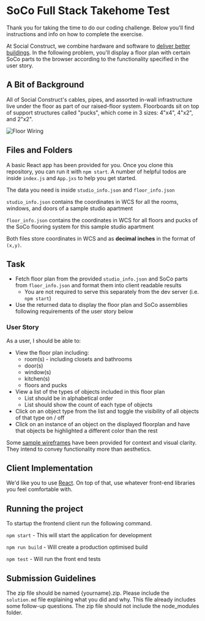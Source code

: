 # SoCo Full Stack Takehome Test

Thank you for taking the time to do our coding challenge. Below you'll find instructions and info on how to complete the exercise.

At Social Construct, we combine hardware and software to [deliver better buildings](https://techcrunch.com/2020/07/14/social-constructs-computer-optimized-buildings-could-shake-construction-industrys-foundations/). In the following problem, you'll display a floor plan with certain SoCo parts to the browser according to the functionality specified in the user story.

## A Bit of Background
All of Social Construct's cables, pipes, and assorted in-wall infrastructure live under the floor as part of our raised-floor system. Floorboards sit on top of support structures called "pucks", which come in 3 sizes: 4"x4", 4"x2", and 2"x2".

![Floor Wiring](https://techcrunch.com/wp-content/uploads/2020/07/floor-wiring.jpg)

## Files and Folders
A basic React app has been provided for you. Once you clone this repository, you can run it with `npm start`. A number of helpful todos are inside `index.js` and `App.jxs` to help you get started.

The data you need is inside `studio_info.json` and `floor_info.json`

`studio_info.json` contains the coordinates in WCS for all the rooms, windows, and doors of a sample studio apartment

`floor_info.json` contains the coordinates in WCS for all floors and pucks of the SoCo flooring system for this sample studio apartment

Both files store coordinates in WCS and as **decimal inches** in the format of `(x,y)`.

## Task
* Fetch floor plan from the provided `studio_info.json` and SoCo parts from `floor_info.json` and format them into client readable results
    * You are not required to serve this separately from the dev server (i.e. `npm start`)
* Use the returned data to display the floor plan and SoCo assemblies following requirements of the user story below

### User Story
As a user, I should be able to:
* View the floor plan including:
    * room(s) - including closets and bathrooms
    * door(s)
    * window(s)
    * kitchen(s)
    * floors and pucks
* View a list of the types of objects included in this floor plan
    * List should be in alphabetical order
    * List should show the count of each type of objects
* Click on an object type from the list and toggle the visibility of all objects of that type on / off
* Click on an instance of an object on the displayed floorplan and have that objects be highlighted a different color than the rest

Some [sample wireframes](https://github.com/SocialConstruct/takehome/blob/master/wireframes.png) have been provided for context and visual clarity. They intend to convey functionality more than aesthetics.

## Client Implementation
We'd like you to use [React](https://reactjs.org/). On top of that, use whatever front-end libraries you feel comfortable with.

## Running the project
To startup the frontend client run the following command.

`npm start` - This will start the application for development

`npm run build` - Will create a production optimised build

`npm test` - Will run the front end tests

## Submission Guidelines
The zip file should be named {yourname}.zip.
Please include the `solution.md` file explaining what you did and why. This file already includes some follow-up questions.
The zip file should not include the node_modules folder.
